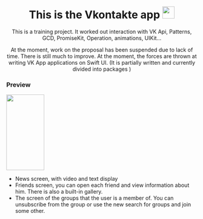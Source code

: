 <h1 align="center"> This is the Vkontakte app
<img src="https://github.com/blackcater/blackcater/raw/main/images/Hi.gif" width="32" height="32"/></h1>

<p align="center">This is a training project. It worked out interaction with VK Api, Patterns, GCD, PromiseKit, Operation, animations, UIKit...</p>

<p align="center"> At the moment, work on the proposal has been suspended due to lack of time. There is still much to improve. At the moment, the forces are thrown at writing VK App applications on Swift UI. (It is partially written and currently divided into packages )</p>

<h3> Preview </h3>
<img src="https://serviseoil.ru/wp-content/uploads/2022/12/preview.gif" width="100" height="200"/>


<ul>
  <li> News screen, with video and text display</li>
  <li> Friends screen, you can open each friend and view information about him.
    There is also a built-in gallery.</li>
  <li> The screen of the groups that the user is a member of.
    You can unsubscribe from the group or use the new search for groups and join some other.</li>
  </ul>
